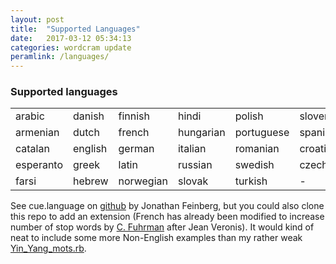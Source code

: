 ```yaml
---
layout: post
title:  "Supported Languages"
date:   2017-03-12 05:34:13
categories: wordcram update
peramlink: /languages/
---
```


### Supported languages

|       |          |           |         |            |             |
|--------|----------|------     |----     |-----       |----         |
|arabic  |  danish  |   finnish | hindi   |   polish   |   slovenian |
|armenian | dutch   |   french |  hungarian | portuguese | spanish   |
|catalan  | english  |  german |  italian  |  romanian  | croatian  |
|esperanto | greek  |  latin  |   russian  |   swedish | czech      |
|farsi   |   hebrew |  norwegian | slovak   |   turkish | -        |

See cue.language on [github][github] by Jonathan Feinberg, but you could also clone this repo to add an extension (French has already been modified to increase number of stop words by [C. Fuhrman][french] after Jean Veronis). It would kind of neat to include some more Non-English examples than my rather weak [Yin_Yang_mots.rb][mots].

[github]:https://github.com/jdf/cue.language
[french]:https://github.com/fuhrmanator
[mots]:https://github.com/ruby-processing/JRubyArt-examples/blob/master/external_library/gem/ruby_wordcram/yin_yang_mots.rb
